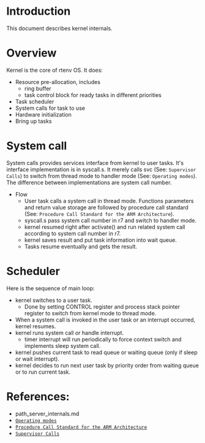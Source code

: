 # Introduction
This document describes kernel internals.

# Overview
Kernel is the core of rtenv OS. It does:

* Resource pre-allocation, includes
    * ring buffer
    * task control block for ready tasks in different priorities
* Task scheduler
* System calls for task to use
* Hardware initialization
* Bring up tasks

# System call
System calls provides services interface from kernel to user tasks. It's interface implementation is in syscall.s. It merely calls svc (See: `Supervisor Calls`) to switch from thread mode to handler mode (See: `Operating modes`). The difference between implementations are system call number.

* Flow
    * User task calls a system call in thread mode. Functions parameters and return value storage are followed by procedure call standard (See: `Procedure Call Standard for the ARM Architecture`).
    * syscall.s pass system call number in r7 and switch to handler mode.
    * kernel resumed right after activate() and run related system call according to system call number in r7.
    * kernel saves result and put task information into wait queue.
    * Tasks resume eventually and gets the result.

# Scheduler
Here is the sequence of main loop:

* kernel switches to a user task.
    * Done by setting CONTROL register and process stack pointer register to switch from kernel mode to thread mode.
* When a system call is invoked in the user task or an interrupt occurred, kernel resumes.
* kernel runs system call or handle interrupt.
    * timer interrupt will run periodically to force context switch and implements sleep system call.
* kernel pushes current task to read queue or waiting queue (only if sleep or wait interrupt).
* kernel decides to run next user task by priority order from waiting queue or to run current task.

# References:
* path_server_internals.md
* [`Operating modes`](http://infocenter.arm.com/help/topic/com.arm.doc.ddi0337e/ch02s01s01.html)
* [`Procedure Call Standard for the ARM Architecture`](http://infocenter.arm.com/help/topic/com.arm.doc.ihi0042e/index.html)
* [`Supervisor Calls`](http://infocenter.arm.com/help/topic/com.arm.doc.dai0179b/ar01s02s07.html)
